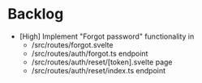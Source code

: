 # Backlog

* [High] Implement "Forgot password" functionality in
  - /src/routes/forgot.svelte
  - /src/routes/auth/forgot.ts endpoint
  - /src/routes/auth/reset/[token].svelte page
  - /src/routes/auth/reset/index.ts endpoint